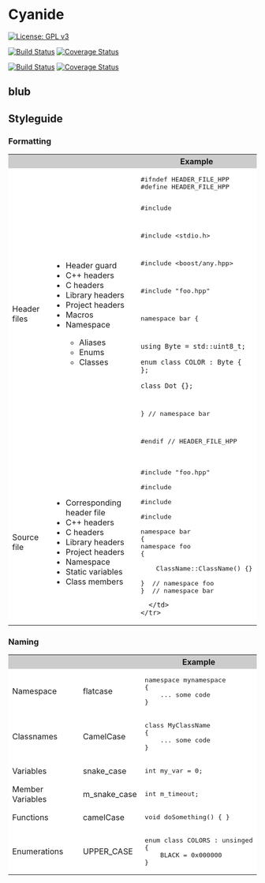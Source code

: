 # Cyanide

[![License: GPL v3](https://img.shields.io/badge/License-GPLv3-blue.svg)](https://www.gnu.org/licenses/gpl-3.0)

[![Build Status](https://travis-ci.com/styinx/Cyanide.svg?branch=dev)](https://travis-ci.com/styinx/Cyanide)
[![Coverage Status](https://coveralls.io/repos/github/styinx/Cyanide/badge.svg?branch=dev)](https://coveralls.io/github/styinx/Cyanide?branch=dev)

[![Build Status](https://travis-ci.com/styinx/Cyanide.svg?branch=master)](https://travis-ci.com/styinx/Cyanide)
[![Coverage Status](https://coveralls.io/repos/github/styinx/Cyanide/badge.svg?branch=master)](https://coveralls.io/github/styinx/Cyanide?branch=master)

## blub

## Styleguide

### Formatting

<table style="width:100%;">
  <tbody>
    <tr style="background: #CCCCCC">
      <th></th>
      <th></th>
      <th>Example</th>
    </tr>
    <tr tr style="background: #FFFFFF">
      <td>Header files</td>
      <td>
        <ul>
          <li>Header guard</li>
          <li>C++ headers</li>
          <li>C headers</li>
          <li>Library headers</li>
          <li>Project headers</li>
          <li>Macros</li>
          <li>Namespace</li>
          <ul>
            <li>Aliases</li>
            <li>Enums</li>
            <li>Classes</li>
          </ul>
        </ul>
      </td>
      <td>
<pre>
#ifndef HEADER_FILE_HPP
#define HEADER_FILE_HPP

#include <map>

#include <stdio.h>

#include <boost/any.hpp>

#include "foo.hpp"

namespace bar
{

    using Byte = std::uint8_t;

    enum class COLOR : Byte { };

    class Dot {};

}  // namespace bar

#endif  // HEADER_FILE_HPP
</pre>
      </td>
    </tr>
    <tr tr style="background: #FFFFFF">
      <td>Source file</td>
      <td>
        <ul>
          <li>Corresponding header file</li>
          <li>C++ headers</li>
          <li>C headers</li>
          <li>Library headers</li>
          <li>Project headers</li>
          <li>Namespace</li>
          <li>Static variables</li>
          <li>Class members</li>
        </ul>
      </td>
      <td>
<pre>
#include "foo.hpp"

#include <map>

#include <stdio.h>

#include <boost/any.hpp>

namespace bar
{
namespace foo
{
    
    ClassName::ClassName() {}

}  // namespace foo
}  // namespace bar
</pre>
      </td>
    </tr>
  </tbody>
</table>

### Naming

<table style="width:100%;">
  <tbody>
    <tr style="background: #CCCCCC">
      <th></th>
      <th></th>
      <th>Example</th>
    </tr>
    <tr tr style="background: #FFFFFF">
      <td>Namespace</td>
      <td>flatcase</td>
      <td>
<pre>
namespace mynamespace
{
    ... some code
}
</pre>
      </td>
    </tr>
    <tr tr style="background: #FFFFFF">
      <td>Classnames</td>
      <td>CamelCase</td>
      <td>
<pre>
class MyClassName
{
    ... some code
}
</pre>
      </td>
    </tr>
    <tr tr style="background: #FFFFFF">
      <td>Variables</td>
      <td>snake_case</td>
      <td>
<pre>
int my_var = 0;
</pre>
      </td>
    </tr>
    <tr tr style="background: #FFFFFF">
      <td>Member Variables</td>
      <td>m_snake_case</td>
      <td>
<pre>
int m_timeout;
</pre>
      </td>
    </tr>
    <tr tr style="background: #FFFFFF">
      <td>Functions</td>
      <td>camelCase</td>
      <td>
<pre>
void doSomething() { }
</pre>
      </td>
    </tr>
    <tr tr style="background: #FFFFFF">
      <td>Enumerations</td>
      <td>UPPER_CASE</td>
      <td>
<pre>
enum class COLORS : unsinged
{
    BLACK = 0x000000
}
</pre>
      </td>
    </tr>
  </tbody>
</table>
